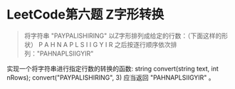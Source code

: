 # LeetCode第六题 Z字形转换  
> 将字符串 "PAYPALISHIRING" 以Z字形排列成给定的行数：（下面这样的形状）
P   A   H   N
A P L S I I G
Y   I   R
之后按逐行顺序依次排列："PAHNAPLSIIGYIR"
 
实现一个将字符串进行指定行数的转换的函数:
string convert(string text, int nRows);
convert("PAYPALISHIRING", 3) 应当返回 "PAHNAPLSIIGYIR" 。
